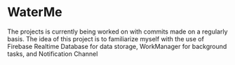 # WaterMe
The projects is currently being worked on with commits made on a regularly basis. The idea of this project
is to familiarize myself with the use of Firebase Realtime Database for data storage, WorkManager for background tasks, and Notification Channel
